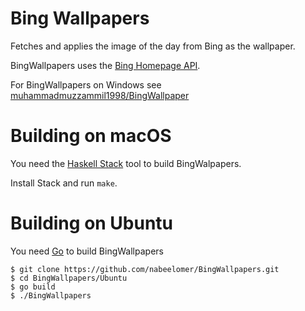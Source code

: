 # Bing Wallpapers

Fetches and applies the image of the day from Bing as the wallpaper.

BingWallpapers uses the [Bing Homepage API](https://github.com/muhammadmuzzammil1998/BingHomepageAPI).

For BingWallpapers on Windows see [muhammadmuzzammil1998/BingWallpaper](https://github.com/muhammadmuzzammil1998/BingWallpaper)

# Building on macOS
You need the [Haskell Stack](http://www.haskellstack.org/) tool to build BingWalpapers.

Install Stack and run `make`.

# Building on Ubuntu
You need [Go](https://golang.org/doc/install) to build BingWallpapers

    $ git clone https://github.com/nabeelomer/BingWallpapers.git
    $ cd BingWallpapers/Ubuntu
    $ go build
    $ ./BingWallpapers
